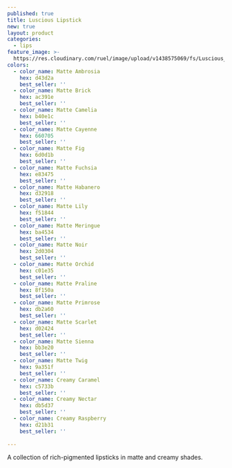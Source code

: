 ```yaml
---
published: true
title: Luscious Lipstick
new: true
layout: product
categories:
  - lips
feature_image: >-
  https://res.cloudinary.com/ruel/image/upload/v1438575069/fs/Luscious_Lipstick_PB246717.jpg
colors:
  - color_name: Matte Ambrosia
    hex: d43d2a
    best_seller: ''
  - color_name: Matte Brick
    hex: ac391e
    best_seller: ''
  - color_name: Matte Camelia
    hex: b40e1c
    best_seller: ''
  - color_name: Matte Cayenne
    hex: 660705
    best_seller: ''
  - color_name: Matte Fig
    hex: 6d0d1b
    best_seller: ''    
  - color_name: Matte Fuchsia
    hex: e83475
    best_seller: ''
  - color_name: Matte Habanero
    hex: d32918
    best_seller: ''    
  - color_name: Matte Lily
    hex: f51844
    best_seller: ''    
  - color_name: Matte Meringue
    hex: ba4534
    best_seller: ''    
  - color_name: Matte Noir
    hex: 2d0304
    best_seller: ''    
  - color_name: Matte Orchid
    hex: c01e35
    best_seller: ''
  - color_name: Matte Praline
    hex: 8f150a
    best_seller: ''  
  - color_name: Matte Primrose
    hex: db2a60
    best_seller: ''
  - color_name: Matte Scarlet
    hex: d02424
    best_seller: ''
  - color_name: Matte Sienna
    hex: bb3e20
    best_seller: ''
  - color_name: Matte Twig
    hex: 9a351f
    best_seller: ''
  - color_name: Creamy Caramel
    hex: c5733b
    best_seller: ''  
  - color_name: Creamy Nectar
    hex: db5d37
    best_seller: ''
  - color_name: Creamy Raspberry
    hex: d21b31
    best_seller: ''
 
---
```

A collection of rich-pigmented lipsticks in matte and creamy shades.
